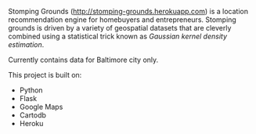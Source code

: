 Stomping Grounds (http://stomping-grounds.herokuapp.com) is a location recommendation engine for homebuyers and entrepreneurs. Stomping grounds is driven by a variety of geospatial datasets that are cleverly combined using a statistical trick known as <em>Gaussian kernel density estimation</em>.

Currently contains data for Baltimore city only.

This project is built on:
<ul>
<li>Python</li>
<li>Flask</li>
<li>Google Maps</li>
<li>Cartodb</li>
<li>Heroku</li>
</ul>
